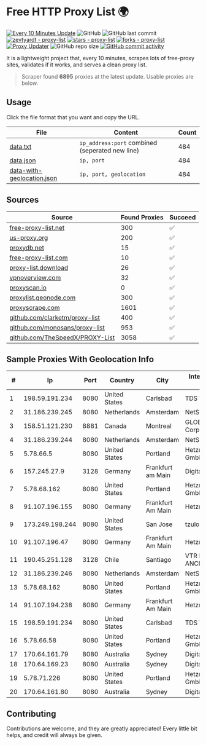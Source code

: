 
# Free HTTP Proxy List 🌍

[![Every 10 Minutes Update](https://github.com/mertguvencli/http-proxy-list/actions/workflows/main.yml/badge.svg?branch=main)](https://github.com/mertguvencli/http-proxy-list/actions/workflows/main.yml)
![GitHub](https://img.shields.io/github/license/mertguvencli/http-proxy-list)
![GitHub last commit](https://img.shields.io/github/last-commit/mertguvencli/http-proxy-list)
[![zevtyardt - proxy-list](https://img.shields.io/static/v1?label=zevtyardt&message=proxy-list&color=blue&logo=github)](https://github.com/zevtyardt/proxy-list "Go to GitHub repo")
[![stars - proxy-list](https://img.shields.io/github/stars/zevtyardt/proxy-list?style=social)](https://github.com/zevtyardt/proxy-list)
[![forks - proxy-list](https://img.shields.io/github/forks/zevtyardt/proxy-list?style=social)](https://github.com/zevtyardt/proxy-list)
[![Proxy Updater](https://github.com/zevtyardt/proxy-list/workflows/Proxy%20Updater/badge.svg)](https://github.com/zevtyardt/proxy-list/actions?query=workflow:"Proxy+Updater")
![GitHub repo size](https://img.shields.io/github/repo-size/zevtyardt/proxy-list)
[![GitHub commit activity](https://img.shields.io/github/commit-activity/m/zevtyardt/proxy-list?logo=commits)](https://github.com/zevtyardt/proxy-list/commits/main)

It is a lightweight project that, every 10 minutes, scrapes lots of free-proxy sites, validates if it works, and serves a clean proxy list.

> Scraper found **6895** proxies at the latest update. Usable proxies are below.

## Usage

Click the file format that you want and copy the URL.

|File|Content|Count|
|----|-------|-----|
|[data.txt](https://raw.githubusercontent.com/mertguvencli/http-proxy-list/main/proxy-list/data.txt)|`ip_address:port` combined (seperated new line)|484|
|[data.json](https://raw.githubusercontent.com/mertguvencli/http-proxy-list/main/proxy-list/data.json)|`ip, port`|484|
|[data-with-geolocation.json](https://raw.githubusercontent.com/mertguvencli/http-proxy-list/main/proxy-list/data-with-geolocation.json)|`ip, port, geolocation`|484|

## Sources

|Source|Found Proxies|Succeed|
|------|-------------|-------|
|[free-proxy-list.net](https://free-proxy-list.net)|300|✅|
|[us-proxy.org](https://www.us-proxy.org)|200|✅|
|[proxydb.net](http://proxydb.net)|15|✅|
|[free-proxy-list.com](https://free-proxy-list.com/?page=&port=&type%5B%5D=http&type%5B%5D=https&up_time=0&search=Search)|10|✅|
|[proxy-list.download](https://www.proxy-list.download/HTTP)|26|✅|
|[vpnoverview.com](https://vpnoverview.com/privacy/anonymous-browsing/free-proxy-servers)|32|✅|
|[proxyscan.io](https://www.proxyscan.io)|0|✅|
|[proxylist.geonode.com](https://proxylist.geonode.com/api/proxy-list?limit=300&page=1&sort_by=lastChecked&sort_type=desc&protocols=http,https)|300|✅|
|[proxyscrape.com](https://api.proxyscrape.com/v2/?request=displayproxies&protocol=http&timeout=10000&country=all&ssl=all&anonymity=all)|1601|✅|
|[github.com/clarketm/proxy-list](https://raw.githubusercontent.com/clarketm/proxy-list/master/proxy-list-raw.txt)|400|✅|
|[github.com/monosans/proxy-list](https://raw.githubusercontent.com/monosans/proxy-list/main/proxies/http.txt)|953|✅|
|[github.com/TheSpeedX/PROXY-List](https://raw.githubusercontent.com/TheSpeedX/PROXY-List/master/http.txt)|3058|✅|


## Sample Proxies With Geolocation Info

|#|Ip|Port|Country|City|Internet Service Provider|
|-|--|----|-------|----|-------------------------|
|1|198.59.191.234|8080|United States|Carlsbad|TDS TELECOM|
|2|31.186.239.245|8080|Netherlands|Amsterdam|NetSkope Inc|
|3|158.51.121.230|8881|Canada|Montreal|GLOBALTELEHOST Corp.|
|4|31.186.239.244|8080|Netherlands|Amsterdam|NetSkope Inc|
|5|5.78.66.5|8080|United States|Portland|Hetzner Online GmbH|
|6|157.245.27.9|3128|Germany|Frankfurt am Main|DigitalOcean, LLC|
|7|5.78.68.162|8080|United States|Portland|Hetzner Online GmbH|
|8|91.107.196.155|8080|Germany|Frankfurt Am Main|Hetzner Online AG|
|9|173.249.198.244|8080|United States|San Jose|tzulo, inc.|
|10|91.107.196.47|8080|Germany|Frankfurt Am Main|Hetzner Online AG|
|11|190.45.251.128|3128|Chile|Santiago|VTR BANDA ANCHA S.A.|
|12|31.186.239.246|8080|Netherlands|Amsterdam|NetSkope Inc|
|13|5.78.68.162|8080|United States|Portland|Hetzner Online GmbH|
|14|91.107.194.238|8080|Germany|Frankfurt Am Main|Hetzner Online AG|
|15|198.59.191.234|8080|United States|Carlsbad|TDS TELECOM|
|16|5.78.66.58|8080|United States|Portland|Hetzner Online GmbH|
|17|170.64.161.79|8080|Australia|Sydney|DigitalOcean, LLC|
|18|170.64.169.23|8080|Australia|Sydney|DigitalOcean, LLC|
|19|5.78.71.226|8080|United States|Portland|Hetzner Online GmbH|
|20|170.64.161.80|8080|Australia|Sydney|DigitalOcean, LLC|



## Contributing

Contributions are welcome, and they are greatly appreciated! Every
little bit helps, and credit will always be given.


